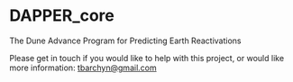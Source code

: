 # DAPPER_core
The Dune Advance Program for Predicting Earth Reactivations

Please get in touch if you would like to help with this project, or would like more information: tbarchyn@gmail.com
